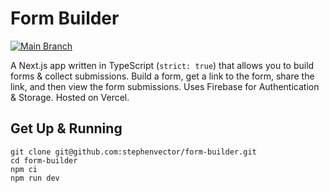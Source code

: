 # Form Builder

[![Main Branch](https://github.com/stephenvector/form-builder/actions/workflows/main.yml/badge.svg)](https://github.com/stephenvector/form-builder/actions/workflows/main.yml)

A Next.js app written in TypeScript (`strict: true`) that allows you to build forms & collect submissions. Build a form, get a link to the form, share the link, and then view the form submissions. Uses Firebase for Authentication & Storage. Hosted on Vercel.

## Get Up & Running

```
git clone git@github.com:stephenvector/form-builder.git
cd form-builder
npm ci
npm run dev
```
